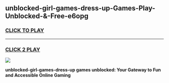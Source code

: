 
## unblocked-girl-games-dress-up-Games-Play-Unblocked-&-Free-e6opg
<h3>
<a href="https://premium76.site?title=unblocked-girl-games-dress-up&ref=24A">CLICK TO PLAY</a></h3>
<hr>

<h3>
<a href="https://premium76.site?title=unblocked-girl-games-dress-up&ref=24A">CLICK 2 PLAY</a>
  
</h3>

<a href="https://premium76.site?title=unblocked-girl-games-dress-up&ref=24A"><img src="https://clearcache.store/games.png"></a>


**unblocked-girl-games-dress-up games unblocked: Your Gateway to Fun and Accessible Online Gaming**
